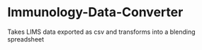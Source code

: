 # Immunology-Data-Converter
Takes LIMS data exported as csv and transforms into a blending spreadsheet
